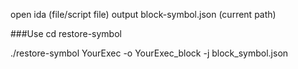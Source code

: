 open ida (file/script file) output block-symbol.json (current path)

###Use
cd restore-symbol

./restore-symbol YourExec -o YourExec_block -j block_symbol.json

